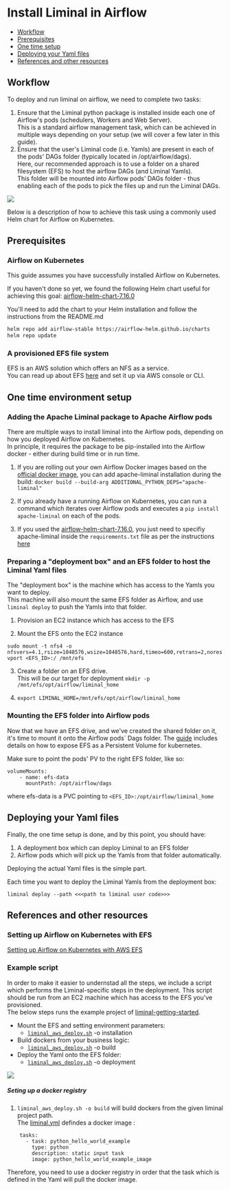 <!--
Licensed to the Apache Software Foundation (ASF) under one
or more contributor license agreements.  See the NOTICE file
distributed with this work for additional information
regarding copyright ownership.  The ASF licenses this file
to you under the Apache License, Version 2.0 (the
"License"); you may not use this file except in compliance
with the License.  You may obtain a copy of the License at

  http://www.apache.org/licenses/LICENSE-2.0

Unless required by applicable law or agreed to in writing,
software distributed under the License is distributed on an
"AS IS" BASIS, WITHOUT WARRANTIES OR CONDITIONS OF ANY
KIND, either express or implied.  See the License for the
specific language governing permissions and limitations
under the License.
-->

# Install Liminal in Airflow
* [Workflow](#workflow)
* [Prerequisites](#prerequisites)
* [One time setup](#One-time-environment-setup)
* [Deploying your Yaml files](#Deploying-your-Yaml-files)
* [References and other resources](#references-and-other-resources)

## Workflow
To deploy and run liminal on airflow, we need to complete two tasks:
1. Ensure that the Liminal python package is installed inside each one of Airflow's pods (schedulers, Workers and Web Server). \
This is a standard airflow management task, which can be achieved in multiple ways depending on your setup (we will cover a few later in this guide).
2. Ensure that the user's Liminal code (i.e. Yamls) are present in each of the pods' DAGs folder (typically located in /opt/airflow/dags). \
Here, our recommended approach is to use a folder on a shared filesystem (EFS) to host the airflow DAGs (and Liminal Yamls). \
This folder will be mounted into Airflow pods' DAGs folder - thus enabling each of the pods to pick the files up and run the Liminal DAGs.



![](assets/liminal_deployment_diagram.png)


Below is a description of how to achieve this task using a commonly used Helm chart for Airflow on Kubernetes.

## Prerequisites
### Airflow on Kubernetes
This guide assumes you have successfully installed Airflow on Kubernetes.

If you haven't done so yet, we found the following Helm chart useful for achieving this goal:
[airflow-helm-chart-7.16.0]

You'll need to add the chart to your Helm installation and follow the instructions from the README.md
```sh
helm repo add airflow-stable https://airflow-helm.github.io/charts
helm repo update
```

### A provisioned EFS file system
EFS is an AWS solution which offers an NFS as a service. \
You can read up about EFS [here](https://aws.amazon.com/efs/features/) and set it up via AWS console or CLI.

## One time environment setup
### Adding the Apache Liminal package to Apache Airflow pods

There are multiple ways to install liminal into the Airflow pods, depending on how you deployed Airflow on Kubernetes. \
In principle, it requires the package to be pip-installed into the Airflow docker - either during build time or in run time.

1. If you are rolling out your own Airflow Docker images based on the [official docker image](https://github.com/apache/airflow), 
you can add apache-liminal installation during the build: 
```docker build --build-arg ADDITIONAL_PYTHON_DEPS="apache-liminal"```

2. If you already have a running Airflow on Kubernetes, you can run a command which iterates over Airflow pods and executes a ```pip install apache-liminal``` 
on each of the pods. 

3. If you used the [airflow-helm-chart-7.16.0], you just need to specifiy apache-liminal inside the ```requirements.txt``` file as per the instructions [here][airflow-helm-chart-7.16.0]


### Preparing a "deployment box" and an EFS folder to host the Liminal Yaml files
The "deployment box" is the machine which has access to the Yamls you want to deploy. \
This machine will also mount the same EFS folder as Airflow, and use ```liminal deploy``` to push the Yamls into that folder.

1. Provision an EC2 instance which has access to the EFS

3. Mount the EFS onto the EC2 instance

```sudo mount -t nfs4 -o nfsvers=4.1,rsize=1048576,wsize=1048576,hard,timeo=600,retrans=2,noresvport <EFS_ID>:/ /mnt/efs```

3. Create a folder on an EFS drive. \
This will be our target for deployment
```mkdir -p /mnt/efs/opt/airflow/liminal_home```

4. ```export LIMINAL_HOME=/mnt/efs/opt/airflow/liminal_home```

### Mounting the EFS folder into Airflow pods

Now that we have an EFS drive, and we've created the shared folder on it, it's time to mount it onto the Airflow pods` Dags folder.
The [guide][airflowInstallation] includes details on how to expose EFS as a Persistent Volume for kubernetes.

Make sure to point the pods' PV to the right EFS folder, like so:

```
volumeMounts:
    - name: efs-data
      mountPath: /opt/airflow/dags
```

where efs-data is a PVC pointing to `<EFS_ID>:/opt/airflow/liminal_home`


## Deploying your Yaml files

Finally, the one time setup is done, and by this point, you should have:
1. A deployment box which can deploy Liminal to an EFS folder
2. Airflow pods which will pick up the Yamls from that folder automatically.

Deploying the actual Yaml files is the simple part. 

Each time you want to deploy the Liminal Yamls from the deployment box:
```
liminal deploy --path <<<path to liminal user code>>>
```

## References and other resources

### Setting up Airflow on Kubernetes with EFS
[Setting up Airflow on Kubernetes with AWS EFS][airflowInstallation]

### Example script
In order to make it easier to undernstad all the steps, we include a script which performs the Liminal-specific steps in the deployment.
This script should be run from an EC2 machine which has access to the EFS you've provisioned. \
The below steps runs the example project of [liminal-getting-started][liminal-getting-started].
* Mount the EFS and setting environment parameters:
  * [`liminal_aws_deploy.sh`][liminal-aws-deploy] -o installation
* Build dockers from your business logic:
  * [`liminal_aws_deploy.sh`][liminal-aws-deploy] -o build
* Deploy the Yaml onto the EFS folder:
  * [`liminal_aws_deploy.sh`][liminal-aws-deploy] -o deployment

![](assets/liminal_aws_deploy.gif)

##### Seting up a docker registry
1. `liminal_aws_deploy.sh -o build` will build dockers from the given liminal project path. \
The [liminal.yml][liminal-yml] defindes a docker image :
```
    tasks:
      - task: python_hello_world_example
        type: python
        description: static input task
        image: python_hello_world_example_image
```
Therefore, you need to use a docker registry in order that the task which is defined in the Yaml will pull the docker image.

[liminal-yml]: <https://github.com/apache/incubator-liminal/blob/master/examples/liminal-getting-started/liminal.yml>
[liminal-getting-started]: <https://github.com/apache/incubator-liminal/tree/master/examples/liminal-getting-started>
[airflow-helm-chart-7.16.0]: <https://github.com/airflow-helm/charts/tree/airflow-7.16.0>
[homebrew-kubectl]: <https://formulae.brew.sh/formula/kubernetes-cli>
[cluster-access-kubeconfig]: <https://kubernetes.io/docs/concepts/configuration/organize-cluster-access-kubeconfig/#context>
[liminal-aws-deploy]: <https://github.com/apache/incubator-liminal/tree/master/docs/source/liminal_aws_deploy.sh>
[airflowChart]: <https://github.com/airflow-helm/charts/tree/main/charts/airflow>
[airflowInstallation]: <https://medium.com/terragoneng/setting-up-airflow-on-kubernetes-with-aws-efs-c659f3a16292>
[airflowImage]: <https://hub.docker.com/layers/apache/airflow/1.10.12-python3.6/images/sha256-9ea9e5ca66bd17632241889ab248fe3852c9f3c830ed299a8ecaa8a13ac2082f?context=explore>
